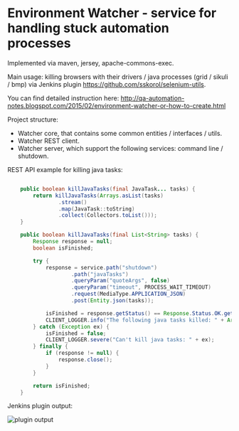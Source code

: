 Environment Watcher - service for handling stuck automation processes
======

Implemented via maven, jersey, apache-commons-exec.

Main usage: killing browsers with their drivers / java processes (grid / sikuli / bmp) via Jenkins plugin https://github.com/sskorol/selenium-utils.

You can find detailed instruction here: http://qa-automation-notes.blogspot.com/2015/02/environment-watcher-or-how-to-create.html

Project structure: 
 
 - Watcher core, that contains some common entities / interfaces / utils.
 - Watcher REST client.
 - Watcher server, which support the following services: command line / shutdown.

REST API example for killing java tasks:

```java

    public boolean killJavaTasks(final JavaTask... tasks) {
        return killJavaTasks(Arrays.asList(tasks)
                .stream()
                .map(JavaTask::toString)
                .collect(Collectors.toList()));
    }

    public boolean killJavaTasks(final List<String> tasks) {
        Response response = null;
        boolean isFinished;

        try {
            response = service.path("shutdown")
                    .path("javaTasks")
                    .queryParam("quoteArgs", false)
                    .queryParam("timeout", PROCESS_WAIT_TIMEOUT)
                    .request(MediaType.APPLICATION_JSON)
                    .post(Entity.json(tasks));

            isFinished = response.getStatus() == Response.Status.OK.getStatusCode();
            CLIENT_LOGGER.info("The following java tasks killed: " + Arrays.asList(tasks));
        } catch (Exception ex) {
            isFinished = false;
            CLIENT_LOGGER.severe("Can't kill java tasks: " + ex);
        } finally {
            if (response != null) {
                response.close();
            }
        }

        return isFinished;
    }
```

Jenkins plugin output:

![plugin output](http://2.bp.blogspot.com/-AVgZSa2YsZg/VNfF0FqpS6I/AAAAAAAAAnA/ZooqgKDPpIw/s1600/log.png)
